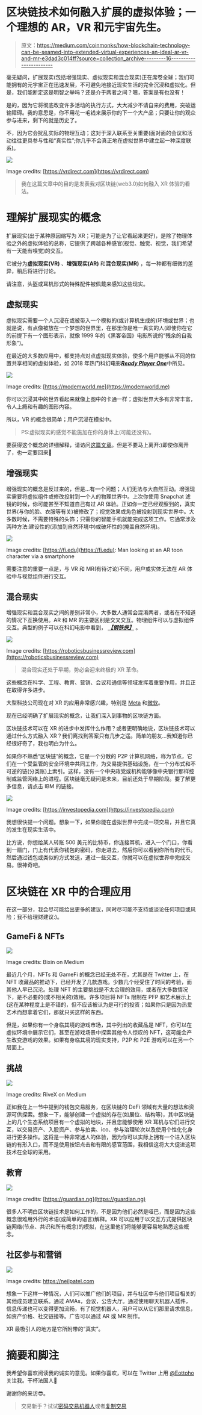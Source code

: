# 区块链技术如何融入扩展的虚拟体验；一个理想的 AR，VR 和元宇宙先生。

> 原文：<https://medium.com/coinmonks/how-blockchain-technology-can-be-seamed-into-extended-virtual-experiences-an-ideal-ar-vr-and-mr-e3dad3c014ff?source=collection_archive---------16----------------------->

毫无疑问，扩展现实(包括增强现实、虚拟现实和混合现实)正在席卷全球；我们可能拥有的元宇宙正在迅速发展，不可避免地接近现实生活的完全沉浸和虚拟化。但是，我们能断定这是明智之举吗？还是介于两者之间？嗯，答案是有也没有！

是的，因为它将彻底改变许多活动的执行方式，大大减少不请自来的费用，突破运输障碍。我的意思是，你不用花一毛钱来展示你的下一个大产品；只要让你的观众参与进来，剩下的就是历史了。

不，因为它会扰乱实际的物理互动；这对于深入联系至关重要(面对面的会议和活动往往更具参与性和“真实性”;你几乎不会真正地在虚拟世界中建立起一种深度联系)。

![](img/8d06ab17cfef4671d57fc3182cb114f7.png)

Image credits: [https://vrdirect.com](https://vrdirect.com)

> 我在这篇文章中的目的是发表我对区块链(web3.0)如何融入 XR 体验的看法。

# 理解扩展现实的概念

扩展现实(出于某种原因缩写为 XR；可能是为了让它看起来更好)，是除了物理体验之外的虚拟体验的总称，它提供了跨越各种感官(视觉、触觉、视觉，我们希望有一天能有嗅觉)的交互。

它被分为**虚拟现实(VR)** 、**增强现实(AR)** 和**混合现实(MR)** ，每一种都有细微的差异，稍后将进行讨论。

请注意，头盔或耳机形式的特殊配件被佩戴来感知这些现实。

## 虚拟现实

虚拟现实需要一个人沉浸在或被带入一个模拟的(或计算机生成的)环境或世界；也就是说，有点像被放在一个梦想的世界里，在那里你是唯一真实的人(即使你在它的前提下有一个图形表示，就像 1999 年的《黑客帝国》电影所说的“残余的自我形象”)。

在最近的大多数应用中，都支持点对点虚拟现实体验，使多个用户能够从不同的位置共享相同的虚拟体验，如 2018 年热门科幻电影[***Ready Player One***](https://en.wikipedia.org/wiki/Ready_Player_One_(film))中所见。

![](img/c0a8bbf98c0f981a5e80834fe0a0edb6.png)

Image credits: [https://modemworld.me](https://modemworld.me)

你可以沉浸其中的世界看起来就像上图中的卡通一样；虚拟世界大多有非常丰富，令人上瘾和有趣的图形内容。

所以，VR 的概念很简单；用户沉浸在模拟中。

> PS:虚拟现实的感觉不能施加在你的身体上(可能还没有)。

要获得这个概念的详细解释，请访问[这篇文章](https://en.wikipedia.org/wiki/Virtual_reality)。但是不要马上离开:)即使你离开了，也一定要回来🙂

## 增强现实

增强现实的概念是反过来的，但是…有一个问题；人们无法与大自然互动。增强现实需要将虚拟组件或修改投射到一个人的物理世界中。上次你使用 Snapchat 滤镜的时候，你可能甚至不知道自己有过 AR 体验。正如你一定已经观察到的，真实世界(与你的脸、衣服等有关)被修改了；视觉效果或角色被投射到现实世界中。大多数时候，不需要特殊的头饰；只需你的智能手机就能完成这项工作。它通常涉及两种方法:建设性的(添加到自然环境中)或破坏性的(掩盖自然环境)。

![](img/b0e8a7705fc2d938075273a1914fc506.png)

Image credits: [https://fi.edu](https://fi.edu): Man looking at an AR toon character via a smartphone

需要注意的重要一点是，与 VR 和 MR(有待讨论)不同，用户或实体无法在 AR 体验中与视觉组件进行交互。

## 混合现实

增强现实和混合现实之间的差别非常小，大多数人通常会混淆两者，或者在不知道的情况下互换使用。AR 和 MR 的主要区别是交叉交互。物理组件可以与虚拟组件交互。典型的例子可以在科幻电影中看到， [***【钢铁侠】***](https://en.wikipedia.org/wiki/Iron_Man) 。

![](img/cb66f22bf628d3a3a4a31480b9d4e855.png)

Image credits: [https://roboticsbusinessreview.com](https://roboticsbusinessreview.com)

> 混合现实还处于早期，势必会迎来终极的 XR 革命。

这些概念在科学、工程、教育、营销、会议和通信等领域发挥着重要作用，并且正在取得许多进步。

大型科技公司现在对 XR 的应用非常感兴趣，特别是 [Meta](https://en.wikipedia.org/wiki/Meta_Platforms) 和[微软](https://www.microsoft.com/en-us/mesh)。

现在已经明确了扩展现实的概念，让我们深入到事物的区块链方面。

区块链技术可以在 XR 的进步中发挥什么作用？或者更明确地说，区块链技术可以通过什么方式融入 XR？我们离找到答案只有几步之遥。简单的朋友…我知道你已经很好奇了，我也明白为什么。

如果你不熟悉“区块链”的概念，它是一个分散的 P2P 计算机网络，称为节点，它们在一个受监管的安全环境中共同工作，为交易提供基础设施，在一个分布式和不可逆的链(分类账)上索引。这样，没有一个中央政党或机构能够像中央银行那样控制或监管网络上的进程。区块链毫无疑问是未来，目前还处于早期阶段。要了解更多信息，请点击 IBM 的链接。

![](img/d13978f2cce64c570cb308beef7a8665.png)

Image credits: [https://investopedia.com](https://investopedia.com)

我想很快提一个问题。想象一下，如果你能在虚拟世界中完成一项交易，并且它真的发生在现实生活中。

比方说，你想给某人转账 500 美元的比特币，你连接耳机，进入一个门口，你看到一扇门，门上有代表你钱包的密码，你走进去，然后你可以看到你所有的代币。然后通过钱包或类似的方式发送，通过一些交互，你就可以在虚拟世界中完成交易。很神奇吧。

# 区块链在 XR 中的合理应用

在这一部分，我会尽可能给出更多的建议，同时尽可能不支持或谈论任何项目或风险；我不给理财建议:)。

## GameFi & NFTs

![](img/4c5c5ba61bd8205ca53d9f554a993697.png)

Image credits: Bixin on Medium

最近几个月，NFTs 和 GameFi 的概念已经无处不在，尤其是在 Twitter 上，在 NFT 收藏品的推动下，已经开发了几款游戏。少数几个经受住了时间的考验，而其他人早已沉沦。处理 NFT 的主要挑战是不太合理的效用，或者在大多数情况下，是不必要的(或不相关的)效用。许多项目将 NFTs 限制在 PFP 和艺术展示上(这在某种程度上是不错的，但不应该被认为是可行的投资；如果你只是因为热爱艺术而想拿着它们，那就只买这样的东西。

但是，如果你有一个身临其境的游戏市场，其中列出的收藏品是 NFT，你可以在虚拟环境中展示它们，甚至在游戏场景中探索其他令人惊叹的 NFT，这可能会产生改变游戏的效果。如果有身临其境的现实支持，P2P 和 P2E 游戏可以在另一个层面上。

## 挑战

![](img/da3e6e0cd94b79783093024289ea7261.png)

Image credits: RiveX on Medium

正如我在上一节中提到的钱包交易服务，在区块链的 DeFi 领域有大量的想法和资源可供探索。想象一下，能够创建一个虚拟的存在(如展位、结构等)，其中区块链上的几个生态系统项目有一个虚拟的地块，并且您能够使用 XR 耳机与它们进行交互，以交易资产、入股资产、参与拍卖、ico、参与治理轮次以及使用个性化化身进行更多操作。这将是一种非常迷人的体验，因为你可以实际上拥有一个进入区块链的有形入口，而不是使用按钮点击和有限的感官范围，我相信这将大大促进这项技术在全球的采用。

## 教育

![](img/140ab08c68c9fb00eecef1a6316888e0.png)

Image credits: [https://guardian.ng](https://guardian.ng)

很多人不明白区块链技术是如何工作的，不是因为他们必然是哑巴，而是因为这些概念很难用外行的术语(或简单的语言)解释。XR 可以应用于以交互方式提供区块链网络(节点、共识和所有概念)的模拟，在这里他们将能够更容易地熟悉这些概念。

## 社区参与和营销

![](img/4e331ef2548ca2ee8d638cd3b9a9e396.png)

Image credits: https://neilpatel.com

想象一下这样一种情况，人们可以推广他们的项目，并与社区中与他们项目相关的其他成员建立联系。通过 AMAs，会议，公告大厅。通过使用聊天机器人插件，信息传递也可以变得更加流畅，有了视觉机器人，用户可以从它们那里请求信息，如资产价格、社交链接等。广告可以通过 AR 或 MR 制作。

XR 最吸引人的地方是它所附带的“真实”。

# 摘要和脚注

我希望你喜欢阅读我的诚实的意见。如果你喜欢，可以在 Twitter 上用 [@Eottoho](https://twitter.com/EOttoho) 关注我。干杯法国人💚

谢谢你的来访😎。

> 交易新手？试试[密码交易机器人](/coinmonks/crypto-trading-bot-c2ffce8acb2a)或者[复制交易](/coinmonks/top-10-crypto-copy-trading-platforms-for-beginners-d0c37c7d698c)